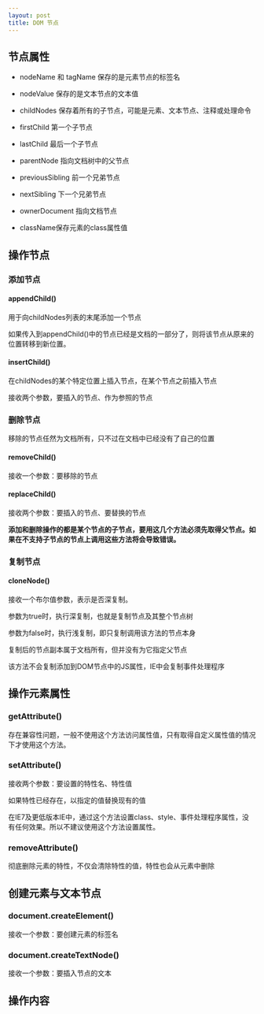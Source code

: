 ```yaml
---
layout: post
title: DOM 节点
---
```

## 节点属性

* nodeName 和 tagName 保存的是元素节点的标签名

* nodeValue 保存的是文本节点的文本值

* childNodes 保存着所有的子节点，可能是元素、文本节点、注释或处理命令

* firstChild 第一个子节点

* lastChild 最后一个子节点

* parentNode 指向文档树中的父节点

* previousSibling 前一个兄弟节点

* nextSibling 下一个兄弟节点

* ownerDocument 指向文档节点

* className保存元素的class属性值

## 操作节点

### 添加节点

#### appendChild()

用于向childNodes列表的末尾添加一个节点

如果传入到appendChild()中的节点已经是文档的一部分了，则将该节点从原来的位置转移到新位置。
 
#### insertChild()

在childNodes的某个特定位置上插入节点，在某个节点之前插入节点

接收两个参数，要插入的节点、作为参照的节点

### 删除节点

移除的节点任然为文档所有，只不过在文档中已经没有了自己的位置

#### removeChild()

接收一个参数：要移除的节点

#### replaceChild()

接收两个参数：要插入的节点、要替换的节点

**添加和删除操作的都是某个节点的子节点，要用这几个方法必须先取得父节点。如果在不支持子节点的节点上调用这些方法将会导致错误。**

### 复制节点

#### cloneNode()

接收一个布尔值参数，表示是否深复制。

参数为true时，执行深复制，也就是复制节点及其整个节点树

参数为false时，执行浅复制，即只复制调用该方法的节点本身

复制后的节点副本属于文档所有，但并没有为它指定父节点

该方法不会复制添加到DOM节点中的JS属性，IE中会复制事件处理程序


## 操作元素属性

### getAttribute()

存在兼容性问题，一般不使用这个方法访问属性值，只有取得自定义属性值的情况下才使用这个方法。

### setAttribute()

接收两个参数：要设置的特性名、特性值

如果特性已经存在，以指定的值替换现有的值

在IE7及更低版本IE中，通过这个方法设置class、style、事件处理程序属性，没有任何效果。所以不建议使用这个方法设置属性。

### removeAttribute()

彻底删除元素的特性，不仅会清除特性的值，特性也会从元素中删除

## 创建元素与文本节点

### document.createElement()

接收一个参数：要创建元素的标签名

### document.createTextNode()

接收一个参数：要插入节点的文本

## 操作内容

